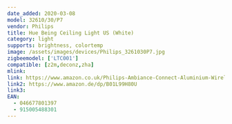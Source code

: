 ```yaml
---
date_added: 2020-03-08
model: 32610/30/P7
vendor: Philips
title: Hue Being Ceiling Light US (White)
category: light
supports: brightness, colortemp
image: /assets/images/devices/Philips_3261030P7.jpg
zigbeemodel: ['LTC001']
compatible: [z2m,deconz,zha]
mlink: 
link: https://www.amazon.co.uk/Philips-Ambiance-Connect-Aluminium-Wireless/dp/B01L99H80U
link2: https://www.amazon.de/dp/B01L99H80U
link3: 
EAN: 
  - 046677801397
  - 915005488301
---
```


